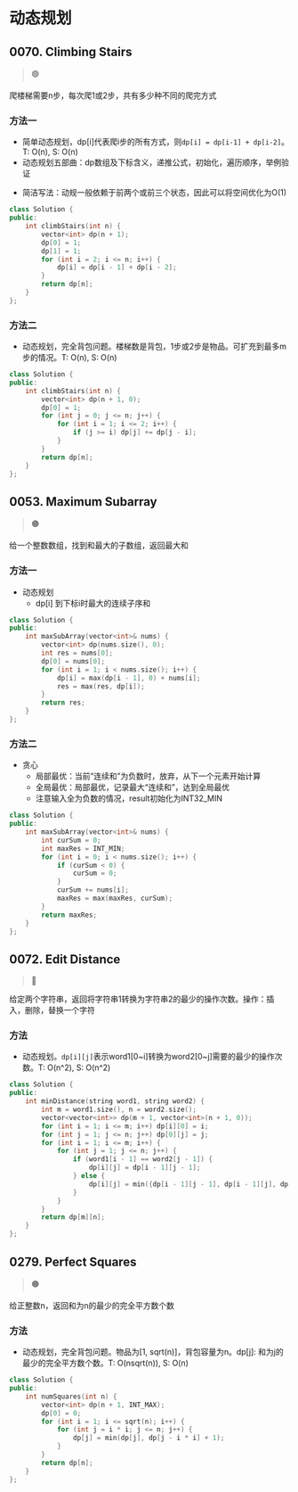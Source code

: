 # 动态规划

## 0070. Climbing Stairs

> :green_circle:

爬楼梯需要n步，每次爬1或2步，共有多少种不同的爬完方式

### 方法一

- 简单动态规划，dp[i]代表爬i步的所有方式，则`dp[i] = dp[i-1] + dp[i-2]`。T: O(n), S: O(n)
- 动态规划五部曲：dp数组及下标含义，递推公式，初始化，遍历顺序，举例验证
* 简洁写法：动规一般依赖于前两个或前三个状态，因此可以将空间优化为O(1)

```cpp
class Solution {
public:
    int climbStairs(int n) {
        vector<int> dp(n + 1);
        dp[0] = 1;
        dp[1] = 1;
        for (int i = 2; i <= n; i++) {
            dp[i] = dp[i - 1] + dp[i - 2];
        }
        return dp[n];
    }
};
```

### 方法二

- 动态规划，完全背包问题。楼梯数是背包，1步或2步是物品。可扩充到最多m步的情况。T: O(n), S: O(n)

```cpp
class Solution {
public:
    int climbStairs(int n) {
        vector<int> dp(n + 1, 0);
        dp[0] = 1;
        for (int j = 0; j <= n; j++) {
            for (int i = 1; i <= 2; i++) {
                if (j >= i) dp[j] += dp[j - i];
            }
        }
        return dp[n];
    }
};
```

## 0053. Maximum Subarray

> :orange_circle:

给一个整数数组，找到和最大的子数组，返回最大和

### 方法一

* 动态规划
  * dp[i] 到下标i时最大的连续子序和

```cpp
class Solution {
public:
    int maxSubArray(vector<int>& nums) {
        vector<int> dp(nums.size(), 0);
        int res = nums[0];
        dp[0] = nums[0];
        for (int i = 1; i < nums.size(); i++) {
            dp[i] = max(dp[i - 1], 0) + nums[i];
            res = max(res, dp[i]);
        }
        return res;
    }
};
```

### 方法二

* 贪心
  * 局部最优：当前“连续和”为负数时，放弃，从下一个元素开始计算
  * 全局最优：局部最优，记录最大“连续和”，达到全局最优
  * 注意输入全为负数的情况，result初始化为INT32_MIN

```cpp
class Solution {
public:
    int maxSubArray(vector<int>& nums) {
        int curSum = 0;
        int maxRes = INT_MIN;
        for (int i = 0; i < nums.size(); i++) {
            if (curSum < 0) {
                curSum = 0;
            }
            curSum += nums[i];
            maxRes = max(maxRes, curSum);
        }
        return maxRes;
    }
};
```

## 0072. Edit Distance

> :red_circle:

给定两个字符串，返回将字符串1转换为字符串2的最少的操作次数。操作：插入，删除，替换一个字符

### 方法

- 动态规划。`dp[i][j]`表示word1[0~i]转换为word2[0~j]需要的最少的操作次数。T: O(n^2), S: O(n^2)

```cpp
class Solution {
public:
    int minDistance(string word1, string word2) {
        int m = word1.size(), n = word2.size();
        vector<vector<int>> dp(m + 1, vector<int>(n + 1, 0));
        for (int i = 1; i <= m; i++) dp[i][0] = i;
        for (int j = 1; j <= n; j++) dp[0][j] = j;
        for (int i = 1; i <= m; i++) {
            for (int j = 1; j <= n; j++) {
                if (word1[i - 1] == word2[j - 1]) {
                    dp[i][j] = dp[i - 1][j - 1];
                } else {
                    dp[i][j] = min({dp[i - 1][j - 1], dp[i - 1][j], dp[i][j - 1]}) + 1;
                }
            }
        }
        return dp[m][n];
    }
};
```

## 0279. Perfect Squares

> :orange_circle:

给正整数n，返回和为n的最少的完全平方数个数

### 方法

- 动态规划，完全背包问题。物品为[1, sqrt(n)]，背包容量为n。dp[j]: 和为j的最少的完全平方数个数。T: O(nsqrt(n)), S: O(n)

```cpp
class Solution {
public:
    int numSquares(int n) {
        vector<int> dp(n + 1, INT_MAX);
        dp[0] = 0;
        for (int i = 1; i <= sqrt(n); i++) {
            for (int j = i * i; j <= n; j++) {
                dp[j] = min(dp[j], dp[j - i * i] + 1);
            }
        }
        return dp[n];
    }
};
```


